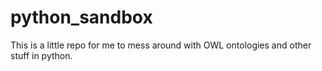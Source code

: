 # python_sandbox

This is a little repo for me to mess around with OWL ontologies and other stuff in python.

